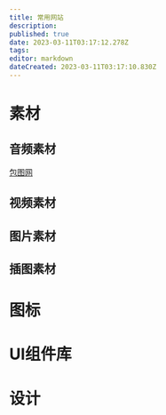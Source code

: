 ```yaml
---
title: 常用网站
description: 
published: true
date: 2023-03-11T03:17:12.278Z
tags: 
editor: markdown
dateCreated: 2023-03-11T03:17:10.830Z
---
```


# 素材
## 音频素材
[包图网](https://ibaotu.com/)
## 视频素材

## 图片素材

## 插图素材

# 图标

# UI组件库




# 设计
## 